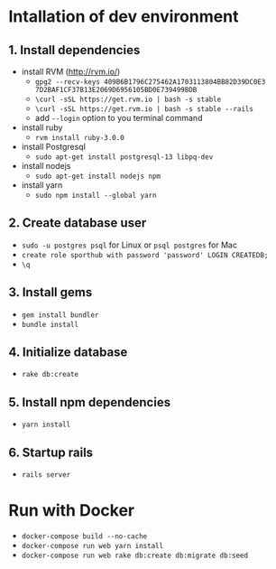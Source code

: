 # Intallation of dev environment

## 1. Install dependencies

- install RVM (http://rvm.io/)
  - `gpg2 --recv-keys 409B6B1796C275462A1703113804BB82D39DC0E3 7D2BAF1CF37B13E2069D6956105BD0E739499BDB`
  - `\curl -sSL https://get.rvm.io | bash -s stable`
  - `\curl -sSL https://get.rvm.io | bash -s stable --rails`
  - add `--login` option to you terminal command
- install ruby
  - `rvm install ruby-3.0.0`
- install Postgresql
  - `sudo apt-get install postgresql-13 libpq-dev`
- install nodejs
  - `sudo apt-get install nodejs npm`
- install yarn
  - `sudo npm install --global yarn`

## 2. Create database user

  - `sudo -u postgres psql` for Linux or `psql postgres` for Mac
  - `create role sporthub with password 'password' LOGIN CREATEDB;`
  - `\q`

## 3. Install gems

  - `gem install bundler`
  - `bundle install`

## 4. Initialize database

  - `rake db:create`

## 5. Install npm dependencies
  
  - `yarn install`

## 6. Startup rails
  
  - `rails server`


# Run with Docker

- `docker-compose build --no-cache`
- `docker-compose run web yarn install`
- `docker-compose run web rake db:create db:migrate db:seed`